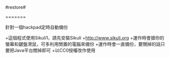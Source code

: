 #restore#

=======


針對一個hackpad定時自動備份


+這個程式使用Sikuli1，請先安裝Sikuli
+http://www.sikuli.org
+運作時會搶你的螢幕和鍵盤滑鼠，可多利用閒置的電腦來備份
+運作時會一直備份，要關掉的話只要把Java平台關掉即可
+以CC0授權改作使用
